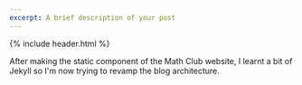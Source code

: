 ```yaml
---
excerpt: A brief description of your post
---
```

{% include header.html %}

After making the static component of the Math Club website, I learnt a bit of Jekyll so I'm now trying to revamp the blog architecture.

